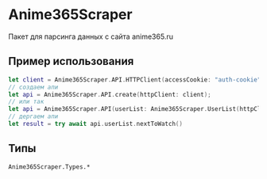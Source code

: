 # Anime365Scraper

Пакет для парсинга данных с сайта anime365.ru

## Пример использования

```swift
let client = Anime365Scraper.API.HTTPClient(accessCookie: "auth-cookie") // которую получили из браузера
// создаем апи
let api = Anime365Scraper.API.create(httpClient: client);
// или так
let api = Anime365Scraper.API(userList: Anime365Scraper.UserList(httpClient: client), notificationList: Anime365Scraper.NotificationList(httpClient: client))
// дергаем апи
let result = try await api.userList.nextToWatch()
```


## Типы

`Anime365Scraper.Types.*`
